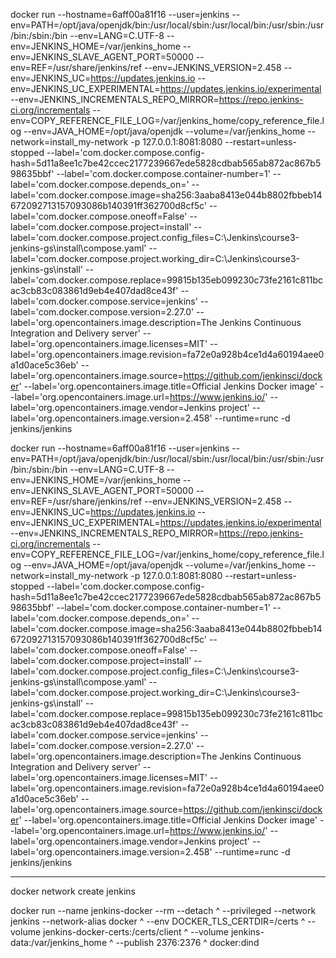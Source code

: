 docker run --hostname=6aff00a81f16 --user=jenkins --env=PATH=/opt/java/openjdk/bin:/usr/local/sbin:/usr/local/bin:/usr/sbin:/usr/bin:/sbin:/bin --env=LANG=C.UTF-8 --env=JENKINS_HOME=/var/jenkins_home --env=JENKINS_SLAVE_AGENT_PORT=50000 --env=REF=/usr/share/jenkins/ref --env=JENKINS_VERSION=2.458 --env=JENKINS_UC=https://updates.jenkins.io --env=JENKINS_UC_EXPERIMENTAL=https://updates.jenkins.io/experimental --env=JENKINS_INCREMENTALS_REPO_MIRROR=https://repo.jenkins-ci.org/incrementals --env=COPY_REFERENCE_FILE_LOG=/var/jenkins_home/copy_reference_file.log --env=JAVA_HOME=/opt/java/openjdk --volume=/var/jenkins_home --network=install_my-network -p 127.0.0.1:8081:8080 --restart=unless-stopped --label='com.docker.compose.config-hash=5d11a8ee1c7be42ccec2177239667ede5828cdbab565ab872ac867b598635bbf' --label='com.docker.compose.container-number=1' --label='com.docker.compose.depends_on=' --label='com.docker.compose.image=sha256:3aaba8413e044b8802fbbeb14672092713157093086b140391ff362700d8cf5c' --label='com.docker.compose.oneoff=False' --label='com.docker.compose.project=install' --label='com.docker.compose.project.config_files=C:\Jenkins\course3-jenkins-gs\install\compose.yaml' --label='com.docker.compose.project.working_dir=C:\Jenkins\course3-jenkins-gs\install' --label='com.docker.compose.replace=99815b135eb099230c73fe2161c811bcac3cb83c083861d9eb4e407dad8ce43f' --label='com.docker.compose.service=jenkins' --label='com.docker.compose.version=2.27.0' --label='org.opencontainers.image.description=The Jenkins Continuous Integration and Delivery server' --label='org.opencontainers.image.licenses=MIT' --label='org.opencontainers.image.revision=fa72e0a928b4ce1d4a60194aee0a1d0ace5c36eb' --label='org.opencontainers.image.source=https://github.com/jenkinsci/docker' --label='org.opencontainers.image.title=Official Jenkins Docker image' --label='org.opencontainers.image.url=https://www.jenkins.io/' --label='org.opencontainers.image.vendor=Jenkins project' --label='org.opencontainers.image.version=2.458' --runtime=runc -d jenkins/jenkins

docker run 
--hostname=6aff00a81f16 
--user=jenkins 
--env=PATH=/opt/java/openjdk/bin:/usr/local/sbin:/usr/local/bin:/usr/sbin:/usr/bin:/sbin:/bin 
--env=LANG=C.UTF-8 
--env=JENKINS_HOME=/var/jenkins_home 
--env=JENKINS_SLAVE_AGENT_PORT=50000 
--env=REF=/usr/share/jenkins/ref 
--env=JENKINS_VERSION=2.458 
--env=JENKINS_UC=https://updates.jenkins.io 
--env=JENKINS_UC_EXPERIMENTAL=https://updates.jenkins.io/experimental 
--env=JENKINS_INCREMENTALS_REPO_MIRROR=https://repo.jenkins-ci.org/incrementals 
--env=COPY_REFERENCE_FILE_LOG=/var/jenkins_home/copy_reference_file.log 
--env=JAVA_HOME=/opt/java/openjdk 
--volume=/var/jenkins_home 
--network=install_my-network 
-p 127.0.0.1:8081:8080 
--restart=unless-stopped 
--label='com.docker.compose.config-hash=5d11a8ee1c7be42ccec2177239667ede5828cdbab565ab872ac867b598635bbf' 
--label='com.docker.compose.container-number=1' 
--label='com.docker.compose.depends_on=' 
--label='com.docker.compose.image=sha256:3aaba8413e044b8802fbbeb14672092713157093086b140391ff362700d8cf5c' 
--label='com.docker.compose.oneoff=False' 
--label='com.docker.compose.project=install' 
--label='com.docker.compose.project.config_files=C:\Jenkins\course3-jenkins-gs\install\compose.yaml' 
--label='com.docker.compose.project.working_dir=C:\Jenkins\course3-jenkins-gs\install' 
--label='com.docker.compose.replace=99815b135eb099230c73fe2161c811bcac3cb83c083861d9eb4e407dad8ce43f' 
--label='com.docker.compose.service=jenkins' --label='com.docker.compose.version=2.27.0' 
--label='org.opencontainers.image.description=The Jenkins Continuous Integration and Delivery server' 
--label='org.opencontainers.image.licenses=MIT' 
--label='org.opencontainers.image.revision=fa72e0a928b4ce1d4a60194aee0a1d0ace5c36eb' 
--label='org.opencontainers.image.source=https://github.com/jenkinsci/docker' 
--label='org.opencontainers.image.title=Official Jenkins Docker image' 
--label='org.opencontainers.image.url=https://www.jenkins.io/' 
--label='org.opencontainers.image.vendor=Jenkins project' 
--label='org.opencontainers.image.version=2.458' 
--runtime=runc -d jenkins/jenkins



---
docker network create jenkins

docker run --name jenkins-docker --rm --detach ^
--privileged --network jenkins --network-alias docker ^
--env DOCKER_TLS_CERTDIR=/certs ^
--volume jenkins-docker-certs:/certs/client ^
--volume jenkins-data:/var/jenkins_home ^
--publish 2376:2376 ^
docker:dind

